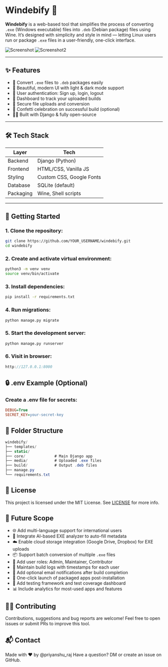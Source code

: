 # Windebify 🚀

**Windebify** is a web-based tool that simplifies the process of converting `.exe` (Windows executable) files into `.deb` (Debian package) files using Wine. It’s designed with simplicity and style in mind — letting Linux users run or package `.exe` files in a user-friendly, one-click interface.

![Screenshot](https://github.com/user-attachments/assets/72645550-1b87-4f9a-9f76-d0097a7b0c2e)
![Screenshot2](https://github.com/user-attachments/assets/6742b2e8-1d64-4521-8759-5d68e64005c0)


 <!-- Replace with actual screenshot URL -->

---

## ✨ Features

- 🔁 Convert `.exe` files to `.deb` packages easily
- 🎨 Beautiful, modern UI with light & dark mode support
- 👤 User authentication: Sign up, login, logout
- 🧠 Dashboard to track your uploaded builds
- 📁 Secure file uploads and conversion
- 🎉 Confetti celebration on successful build (optional)
- 🧑‍💻 Built with Django & fully open-source

---

## 🛠 Tech Stack

| Layer     | Tech                 |
|-----------|----------------------|
| Backend   | Django (Python)      |
| Frontend  | HTML/CSS, Vanilla JS |
| Styling   | Custom CSS, Google Fonts |
| Database  | SQLite (default)     |
| Packaging | Wine, Shell scripts  |

---

## 🚀 Getting Started

### 1. Clone the repository:

```bash
git clone https://github.com/YOUR_USERNAME/windebify.git
cd windebify
```

### 2. Create and activate virtual environment:
```bash
python3 -m venv venv
source venv/bin/activate
```

### 3. Install dependencies:
```bash
pip install -r requirements.txt
```

### 4. Run migrations:
```bash
python manage.py migrate
```

### 5. Start the development server:
```bash
python manage.py runserver
```

### 6. Visit in browser:
```cpp
http://127.0.0.1:8000
```

## 🔒 .env Example (Optional)
### Create a .env file for secrets:

```ini
DEBUG=True
SECRET_KEY=your-secret-key
```

## 📁 Folder Structure
```csharp
windebify/
├── templates/
├── static/
├── core/             # Main Django app
├── media/            # Uploaded .exe files
├── build/            # Output .deb files
├── manage.py
└── requirements.txt
```
## 📜 License
This project is licensed under the MIT License. See [LICENSE](/LICENSE) for more info.

## 🔭 Future Scope

- 🌐 Add multi-language support for international users  
- 🧠 Integrate AI-based EXE analyzer to auto-fill metadata  
- ☁️ Enable cloud storage integration (Google Drive, Dropbox) for EXE uploads  
- 📦 Support batch conversion of multiple `.exe` files  
- 🔐 Add user roles: Admin, Maintainer, Contributor  
- 📝 Maintain build logs with timestamps for each user  
- 📲 Add optional email notifications after build completion  
- 🚀 One-click launch of packaged apps post-installation  
- 🧪 Add testing framework and test coverage dashboard  
- 📊 Include analytics for most-used apps and features  

## 🙋‍♂️ Contributing
Contributions, suggestions and bug reports are welcome!
Feel free to open issues or submit PRs to improve this tool.

## 📬 Contact
Made with ❤️  by @priyanshu_raj
Have a question? DM or create an issue on GitHub.
